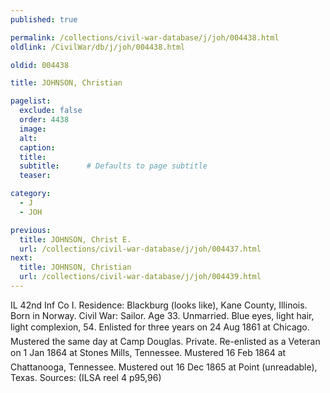 ```yaml
---
published: true

permalink: /collections/civil-war-database/j/joh/004438.html
oldlink: /CivilWar/db/j/joh/004438.html

oldid: 004438

title: JOHNSON, Christian

pagelist:
  exclude: false
  order: 4438
  image: 
  alt:
  caption:
  title:
  subtitle:      # Defaults to page subtitle
  teaser:

category: 
  - J 
  - JOH

previous:
  title: JOHNSON, Christ E.
  url: /collections/civil-war-database/j/joh/004437.html  
next:
  title: JOHNSON, Christian
  url: /collections/civil-war-database/j/joh/004439.html   
---
```

IL 42nd Inf Co I. Residence: Blackburg (looks like), Kane County, Illinois. Born in Norway. Civil War: Sailor. Age 33. Unmarried. Blue eyes, light hair, light complexion, 5&#146;4&#148;. Enlisted for three years on 24 Aug 1861 at Chicago. Mustered the same day at Camp Douglas. Private. Re-enlisted as a Veteran on 1 Jan 1864 at Stone&#146;s Mills, Tennessee. Mustered 16 Feb 1864 at Chattanooga, Tennessee. Mustered out 16 Dec 1865 at Point (unreadable), Texas. Sources: (ILSA reel 4 p95,96)